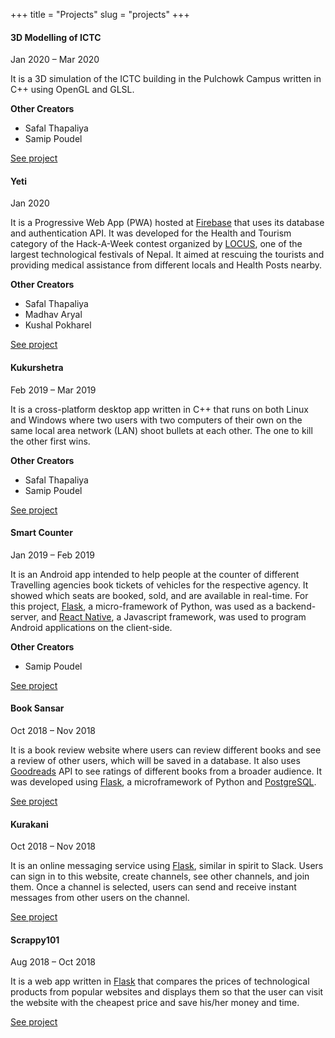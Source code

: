 +++
title = "Projects"
slug = "projects"
+++

#### 3D Modelling of ICTC

Jan 2020 – Mar 2020

It is a 3D simulation of the ICTC building in the Pulchowk Campus written in C++ using OpenGL and GLSL.

**Other Creators**

* Safal Thapaliya
* Samip Poudel

[See project](https://github.com/rabinadk1/ICTC-modeling)

#### Yeti

Jan 2020

It is a Progressive Web App (PWA) hosted at [Firebase](https://firebase.google.com/) that uses its database and authentication API.
It was developed for the Health and Tourism category of the Hack-A-Week contest organized by [LOCUS](https://locus.pcampus.edu.np/), one of the largest technological festivals of Nepal.
It aimed at rescuing the tourists and providing medical assistance from different locals and Health Posts nearby.

**Other Creators**

* Safal Thapaliya
* Madhav Aryal
* Kushal Pokharel

[See project](https://github.com/rabinadk1/Yeti)

#### Kukurshetra

Feb 2019 – Mar 2019

It is a cross-platform desktop app written in C++ that runs on both Linux and Windows where two users with two computers of their own on the same local area network (LAN) shoot bullets at each other.
The one to kill the other first wins.

**Other Creators**

* Safal Thapaliya
* Samip Poudel

[See project](https://github.com/rabinadk1/kurukshetra)

#### Smart Counter

Jan 2019 – Feb 2019

It is an Android app intended to help people at the counter of different Travelling agencies book tickets of vehicles for the respective agency.
It showed which seats are booked, sold, and are available in real-time.
For this project, [Flask](https://flask.palletsprojects.com/), a micro-framework of Python, was used as a backend-server, and [React Native](https://reactnative.dev/), a Javascript framework, was used to program Android applications on the client-side.

**Other Creators**

* Samip Poudel

[See project](https://github.com/rabinadk1/SmartCounterServer)

#### Book Sansar

Oct 2018 – Nov 2018

It is a book review website where users can review different books and see a review of other users, which will be saved in a database.
It also uses [Goodreads](https://www.goodreads.com/) API to see ratings of different books from a broader audience.
It was developed using [Flask](https://flask.palletsprojects.com/), a microframework of Python and [PostgreSQL](https://www.postgresql.org/).

[See project](https://github.com/FOSS-Pulchowk/Book-Sansar)

#### Kurakani

Oct 2018 – Nov 2018

It is an online messaging service using [Flask](https://flask.palletsprojects.com/), similar in spirit to Slack.
Users can sign in to this website, create channels, see other channels, and join them.
Once a channel is selected, users can send and receive instant messages from other users on the channel.

[See project](https://github.com/FOSS-Pulchowk/Kurakani)

#### Scrappy101

Aug 2018 – Oct 2018

It is a web app written in [Flask](https://flask.palletsprojects.com/) that compares the prices of technological products from popular websites and displays them so that the user can visit the website with the cheapest price and save his/her money and time.

[See project](https://github.com/FOSS-Pulchowk/Scrappy101)
